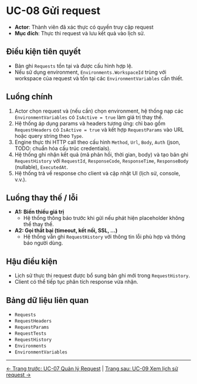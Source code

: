 # UC-08 Gửi request

- **Actor**: Thành viên đã xác thực có quyền truy cập request
- **Mục đích**: Thực thi request và lưu kết quả vào lịch sử.

## Điều kiện tiên quyết
- Bản ghi `Requests` tồn tại và được cấu hình hợp lệ.
- Nếu sử dụng environment, `Environments.WorkspaceId` trùng với workspace của request và tồn tại các `EnvironmentVariables` cần thiết.

## Luồng chính
1. Actor chọn request và (nếu cần) chọn environment, hệ thống nạp các `EnvironmentVariables` có `IsActive = true` làm giá trị thay thế.
2. Hệ thống áp dụng params và headers tương ứng: chỉ bao gồm `RequestHeaders` có `IsActive = true` và kết hợp `RequestParams` vào URL hoặc query string theo `Type`.
3. Engine thực thi HTTP call theo cấu hình `Method`, `Url`, `Body`, `Auth` (json, TODO: chuẩn hóa cấu trúc credentials).
4. Hệ thống ghi nhận kết quả (mã phản hồi, thời gian, body) và tạo bản ghi `RequestHistory` với `RequestId`, `ResponseCode`, `ResponseTime`, `ResponseBody` (nullable), `ExecutedAt`.
5. Hệ thống trả về response cho client và cập nhật UI (lịch sử, console, v.v.).

## Luồng thay thế / lỗi
- **A1: Biến thiếu giá trị**
  - Hệ thống thông báo trước khi gửi nếu phát hiện placeholder không thể thay thế.
- **A2: Gọi thất bại (timeout, kết nối, SSL, …)**
  - Hệ thống vẫn ghi `RequestHistory` với thông tin lỗi phù hợp và thông báo người dùng.

## Hậu điều kiện
- Lịch sử thực thi request được bổ sung bản ghi mới trong `RequestHistory`.
- Client có thể tiếp tục phân tích response vừa nhận.

## Bảng dữ liệu liên quan
- `Requests`
- `RequestHeaders`
- `RequestParams`
- `RequestTests`
- `RequestHistory`
- `Environments`
- `EnvironmentVariables`
---
[← Trang trước: UC-07 Quản lý Request](UC-07_ManageRequests.md) | [Trang sau: UC-09 Xem lịch sử request →](UC-09_ViewRequestHistory.md)
